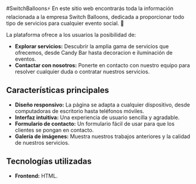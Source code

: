 #SwitchBalloons⚡
En este sitio web encontrarás toda la información relacionada a la empresa Switch Balloons, dedicada a proporcionar todo tipo de servicios para cualquier evento social. 🎉

La plataforma ofrece a los usuarios la posibilidad de:

* **Explorar servicios:** Descubrir la amplia gama de servicios que ofrecemos, desde Candy Bar hasta decoracion e iluminación de eventos.
* **Contactar con nosotros:** Ponerte en contacto con nuestro equipo para resolver cualquier duda o contratar nuestros servicios.

## Características principales

* **Diseño responsivo:** La página se adapta a cualquier dispositivo, desde computadoras de escritorio hasta teléfonos móviles.
* **Interfaz intuitiva:** Una experiencia de usuario sencilla y agradable.
* **Formulario de contacto:** Un formulario fácil de usar para que los clientes se pongan en contacto.
* **Galería de imágenes:** Muestra nuestros trabajos anteriores y la calidad de nuestros servicios.


## Tecnologías utilizadas

* **Frontend:** HTML.